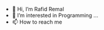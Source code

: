- 👋 Hi, I’m Rafid Remal
- 👀 I’m interested in Programming ...
- 📫 How to reach me

<!---
badsha-rafid/badsha-rafid is a ✨ special ✨ repository because its `README.md` (this file) appears on your GitHub profile.
You can click the Preview link to take a look at your changes.
--->

